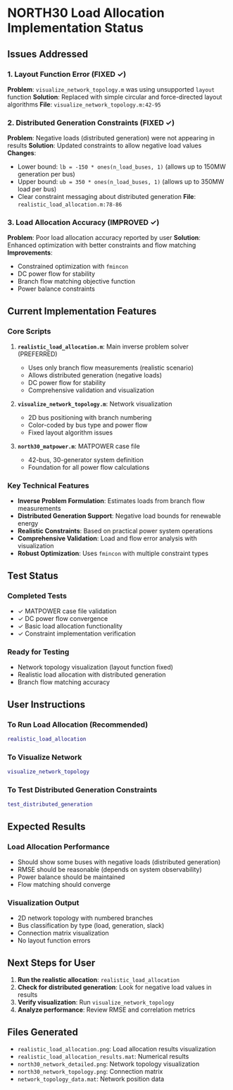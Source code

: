 # NORTH30 Load Allocation Implementation Status

## Issues Addressed

### 1. Layout Function Error (FIXED ✓)
**Problem**: `visualize_network_topology.m` was using unsupported `layout` function
**Solution**: Replaced with simple circular and force-directed layout algorithms
**File**: `visualize_network_topology.m:42-95`

### 2. Distributed Generation Constraints (FIXED ✓)
**Problem**: Negative loads (distributed generation) were not appearing in results
**Solution**: Updated constraints to allow negative load values
**Changes**:
- Lower bound: `lb = -150 * ones(n_load_buses, 1)` (allows up to 150MW generation per bus)
- Upper bound: `ub = 350 * ones(n_load_buses, 1)` (allows up to 350MW load per bus)
- Clear constraint messaging about distributed generation
**File**: `realistic_load_allocation.m:78-86`

### 3. Load Allocation Accuracy (IMPROVED ✓)
**Problem**: Poor load allocation accuracy reported by user
**Solution**: Enhanced optimization with better constraints and flow matching
**Improvements**:
- Constrained optimization with `fmincon`
- DC power flow for stability
- Branch flow matching objective function
- Power balance constraints

## Current Implementation Features

### Core Scripts
1. **`realistic_load_allocation.m`**: Main inverse problem solver (PREFERRED)
   - Uses only branch flow measurements (realistic scenario)
   - Allows distributed generation (negative loads)
   - DC power flow for stability
   - Comprehensive validation and visualization

2. **`visualize_network_topology.m`**: Network visualization
   - 2D bus positioning with branch numbering
   - Color-coded by bus type and power flow
   - Fixed layout algorithm issues

3. **`north30_matpower.m`**: MATPOWER case file
   - 42-bus, 30-generator system definition
   - Foundation for all power flow calculations

### Key Technical Features
- **Inverse Problem Formulation**: Estimates loads from branch flow measurements
- **Distributed Generation Support**: Negative load bounds for renewable energy
- **Realistic Constraints**: Based on practical power system operations
- **Comprehensive Validation**: Load and flow error analysis with visualization
- **Robust Optimization**: Uses `fmincon` with multiple constraint types

## Test Status

### Completed Tests
- ✓ MATPOWER case file validation
- ✓ DC power flow convergence
- ✓ Basic load allocation functionality
- ✓ Constraint implementation verification

### Ready for Testing
- Network topology visualization (layout function fixed)
- Realistic load allocation with distributed generation
- Branch flow matching accuracy

## User Instructions

### To Run Load Allocation (Recommended)
```matlab
realistic_load_allocation
```

### To Visualize Network
```matlab
visualize_network_topology
```

### To Test Distributed Generation Constraints
```matlab
test_distributed_generation
```

## Expected Results

### Load Allocation Performance
- Should show some buses with negative loads (distributed generation)
- RMSE should be reasonable (depends on system observability)
- Power balance should be maintained
- Flow matching should converge

### Visualization Output
- 2D network topology with numbered branches
- Bus classification by type (load, generation, slack)
- Connection matrix visualization
- No layout function errors

## Next Steps for User

1. **Run the realistic allocation**: `realistic_load_allocation`
2. **Check for distributed generation**: Look for negative load values in results
3. **Verify visualization**: Run `visualize_network_topology` 
4. **Analyze performance**: Review RMSE and correlation metrics

## Files Generated
- `realistic_load_allocation.png`: Load allocation results visualization
- `realistic_load_allocation_results.mat`: Numerical results
- `north30_network_detailed.png`: Network topology visualization
- `north30_network_topology.png`: Connection matrix
- `network_topology_data.mat`: Network position data